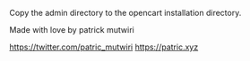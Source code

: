 Copy the admin directory to the opencart installation directory. 

Made with love by patrick mutwiri

https://twitter.com/patric_mutwiri
https://patric.xyz

